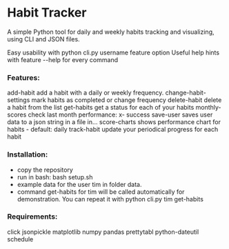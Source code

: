 # Habit Tracker 
A simple Python tool for daily and weekly habits tracking and visualizing, using CLI and JSON files. 

Easy usability with python cli.py username feature option
Useful help hints with feature --help for every command

### Features:
  add-habit              add a habit with a daily or weekly frequency.
  change-habit-settings  mark habits as completed or change frequency
  delete-habit           delete a habit from the list
  get-habits             get a status for each of your habits
  monthly-scores         check last month performance: x- success
  save-user              saves user data to a json string in a file in...
  score-charts           shows performance chart for habits - default: daily
  track-habit            update your periodical progress for each habit


### Installation: 
* copy the repository
* run in bash: bash setup.sh
* example data for the user tim in folder data. 
* command get-habits for tim will be called automatically for demonstration. You can repeat it with python cli.py tim get-habits

### Requirements: 
click
jsonpickle
matplotlib
numpy
pandas
prettytabl
python-dateutil
schedule